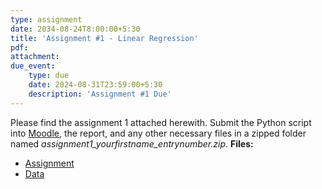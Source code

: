 ```yaml
---
type: assignment
date: 2034-08-24T8:00:00+5:30
title: 'Assignment #1 - Linear Regression'
pdf: 
attachment: 
due_event: 
    type: due
    date: 2024-08-31T23:59:00+5:30
    description: 'Assignment #1 Due'
---
```

Please find the assignment 1 attached herewith.
Submit the Python script into [Moodle](https://moodle.iitd.ac.in/mod/assign/view.php?id=122628), the report, and any other necessary files in a zipped folder named *assignment1_yourfirstname_entrynumber.zip*.
**Files:**
- [Assignment](https://csciitd-my.sharepoint.com/:b:/g/personal/eez238354_iitd_ac_in/ETzKZ7VloDxDn2bFx1wHdmkBV8UXOZC8j6aQ36oviQD4-g?e=x4LzgN)
- [Data](https://csciitd-my.sharepoint.com/:x:/g/personal/eez238354_iitd_ac_in/Ebc4yNc1MjpDp1ytGVahGLUBbCxq9WJxMMJCXXs0-GZ9cg?e=Ap6sax)
